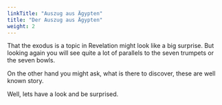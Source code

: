 ```yaml
---
linkTitle: "Auszug aus Ägypten"
title: "Der Auszug aus Ägypten"
weight: 2
---
```


That the exodus is a topic in Revelation might look like a big surprise. But looking again you will see quite a lot of parallels to the seven trumpets or the seven bowls.

On the other hand you might ask, what is there to discover, these are well known story.

Well, lets have a look and be surprised.